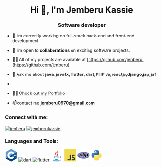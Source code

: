 <h1 align="center">Hi 👋, I'm Jemberu Kassie</h1>
<h3 align="center">Software developer</h3>

- 🔭 I’m currently working on full-stack back-end and front-end development 

- 👯 I’m open to **collaborations** on exciting software projects.  

- 👨‍💻 All of my projects are available at [https://github.com/jenberu](https://github.com/jenberu)

- 💬 Ask me about **java, javafx, flutter, dart,PHP Js,reactjs,django,jsp,jsf**
- 
- 👨‍💻 [ Check out my Portfolio ](https://jenberu.github.io/MyPortifolo)

- 📫contact me **jemberu0970@gmail.com**


<h3 align="left">Connect with me:</h3>
<p align="left">
<a href="https://fb.com/jenberu" target="blank"><img align="center" src="https://raw.githubusercontent.com/rahuldkjain/github-profile-readme-generator/master/src/images/icons/Social/facebook.svg" alt="jenberu" height="30" width="40" /></a>
<a href="https://instagram.com/jemberukassie" target="blank"><img align="center" src="https://raw.githubusercontent.com/rahuldkjain/github-profile-readme-generator/master/src/images/icons/Social/instagram.svg" alt="jemberukassie" height="30" width="40" /></a>
</p>

<h3 align="left">Languages and Tools:</h3>
<p align="left"> <a href="https://www.w3schools.com/cpp/" target="_blank" rel="noreferrer"> <img src="https://raw.githubusercontent.com/devicons/devicon/master/icons/cplusplus/cplusplus-original.svg" alt="cplusplus" width="40" height="40"/> </a> <a href="https://dart.dev" target="_blank" rel="noreferrer"> <img src="https://www.vectorlogo.zone/logos/dartlang/dartlang-icon.svg" alt="dart" width="40" height="40"/> </a> <a href="https://flutter.dev" target="_blank" rel="noreferrer"> <img src="https://www.vectorlogo.zone/logos/flutterio/flutterio-icon.svg" alt="flutter" width="40" height="40"/> </a> <a href="https://www.java.com" target="_blank" rel="noreferrer"> <img src="https://raw.githubusercontent.com/devicons/devicon/master/icons/java/java-original.svg" alt="java" width="40" height="40"/> </a> <a href="https://developer.mozilla.org/en-US/docs/Web/JavaScript" target="_blank" rel="noreferrer"> <img src="https://raw.githubusercontent.com/devicons/devicon/master/icons/javascript/javascript-original.svg" alt="javascript" width="40" height="40"/> </a> <a href="https://www.php.net" target="_blank" rel="noreferrer"> <img src="https://raw.githubusercontent.com/devicons/devicon/master/icons/php/php-original.svg" alt="php" width="40" height="40"/> </a> <a href="https://www.python.org" target="_blank" rel="noreferrer"> <img src="https://raw.githubusercontent.com/devicons/devicon/master/icons/python/python-original.svg" alt="python" width="40" height="40"/> </a> </p>
